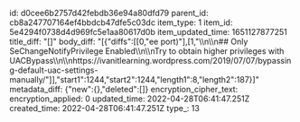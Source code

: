 id: d0cee6b2757d42febdb36e94a80dfd79
parent_id: cb8a247707164ef4bbdcb47dfe5c03dc
item_type: 1
item_id: 5e4294f0738d4d969fc5e1aa80617d0b
item_updated_time: 1651127877251
title_diff: "[]"
body_diff: "[{\"diffs\":[[0,\"ee port)\"],[1,\"\\\n\\\n## Only SeChangeNotifyPrivilege Enabled\\\n\\\nTry to obtain higher privileges with UACBypass\\\n\\\nhttps://ivanitlearning.wordpress.com/2019/07/07/bypassing-default-uac-settings-manually/\"]],\"start1\":1244,\"start2\":1244,\"length1\":8,\"length2\":187}]"
metadata_diff: {"new":{},"deleted":[]}
encryption_cipher_text: 
encryption_applied: 0
updated_time: 2022-04-28T06:41:47.251Z
created_time: 2022-04-28T06:41:47.251Z
type_: 13